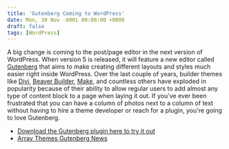 ```yaml
---
title: 'Gutenberg Coming to WordPress'
date: Mon, 30 Nov -0001 00:00:00 +0000
draft: false
tags: [WordPress]
---
```


A big change is coming to the post/page editor in the next version of WordPress. When version 5 is released, it will feature a new editor called [Gutenberg](https://wordpress.org/gutenberg/) that aims to make creating different layouts and styles much easier right inside WordPress. Over the last couple of years, builder themes like [Divi](https://www.elegantthemes.com/gallery/divi/), [Beaver Builder](https://www.wpbeaverbuilder.com), [Make](https://thethemefoundry.com/wordpress-themes/make/), and countless others have exploded in popularity because of their ability to allow regular users to add almost any type of content block to a page when laying it out. If you've ever been frustrated that you can have a column of photos next to a column of text without having to hire a theme developer or reach for a plugin, you're going to love Gutenberg.

*   [Download the Gutenberg plugin here to try it out](https://wordpress.org/plugins/gutenberg/)
*   [Array Themes Gutenberg News](http://gutenberg.news)